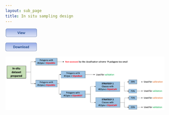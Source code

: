 ```yaml
---
layout: sub_page
title: In situ sampling design
---
```


[<img src="./buttons/view_button.png" width="100"/>](https://nicolasdeffense.github.io/eo-toolbox/notebooks/7_Classification/in_situ_sampling_design.html)

[<img src="./buttons/download_button.png" width="100"/>](https://nicolasdeffense.github.io/eo-toolbox/notebooks/7_Classification/in_situ_sampling_design.ipynb)


<img src="./notebooks/7_Classification/figures/in_situ_sampling_design.png" width="1000">

